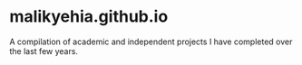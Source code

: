 # malikyehia.github.io
A compilation of academic and independent projects I have completed over the last few years.
